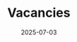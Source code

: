 ---
title: "Vacancies"
summary: "Join our research group - current opportunities for PhD students and Postdocs"
date: 2025-07-03
type: landing

sections:
  - block: hero
    content:
      title: Join Our Research Team
      text: |
        We are always looking for talented and motivated researchers to join the Watson Laser Lab. Our group offers exciting opportunities to work at the forefront of laser spectroscopy and molecular dynamics research.
      
        If you wish to explore project opportunities or are seeking support in Scholarship or Fellowship applications, please don't hesitate to get in touch.
      cta:
        label: "Contact Us"
        url: "/contact/"
        icon_pack: fas
        icon: envelope
    design:
      background:
        gradient_start: '#4bb6ff'
        gradient_end: '#2563eb'
        text_color_light: true

  - block: markdown
    content:
      title: "PhD Student Positions"
      text: |
        ### Available RTP Opportunities in [Liquid Microjet Spectroscopy](https://watsonlaserlab.com/research/liquid_jets/)
        
        #### Project Overview

        This project uses laser spectroscopy to study molecules as they evaporate from liquid surfaces. It involves the construction and testing of apparatus followed by experimentation using model systems as spectroscopic probes.

        **Aims**

        The aim of this project is to understand how the properties of molecules, namely their temperature, changes at liquid-air interfaces. This will be done by utilising molecules with well characterised photoionisation spectra and investigating how these spectra change depending on the nature of the liquid interface.

        **Objectives**

        The objectives of this project will be to construct and recommission a liquid microjet apparatus and undertake initial testing and characterisation of the instrument. This will entail the physical construction of the apparatus, testing of components and laser systems, and design and implementation of data acquisition software. Following this, initial experimental studies using simple spectroscopic probe molecules will investigate the nature of the liquid-air interface under varying solute-solvent conditions.

        In addition to this project, a student will have the opportunity to engage in all aspects of work within the Watson Research Group and contribute to projects utilising central laser facilities and light sources, and make use of high-performance computational resources.

        **Significance**

        The significance of this work is to understand how the reactivity of molecules emitted into the atmosphere changes at liquid-air interfaces such as those in aerosols. While atmospheric models are becoming increasingly sophisticated, reactions at interfaces are limited. How does reactivity change under solvated conditions and does the composition of solvent systems further effect this?

        **Ideal Candidate**

        This project would suit a self-motivated PhD candidate with a background in either chemistry, physics or chemical engineering (must be eligible to enrol in PhD programs at Curtin). This project is designed to be approachable with a focus on research training and prospective candidates should be inquisitive and demonstrate an eagerness to learn and develop new skills. Experience in spectroscopy or the use of lasers is ideal. Desirable skills also include the ability to project manage and maintain requisite safety documentation, familiarity with common electronic structure packages, programming with a focus on instrument control and data acquisition, and basic electronics.

        This project is open to domestic and international applicants.

        **Scholarships at Curtin**            

        Explore [Scholarship opportunities](https://www.curtin.edu.au/study/scholarships/find-a-scholarship/#!/?page=1&perPage=10&filters=CourseType:HDR,AwardBase:MERIT,PublishedState:OPENING:OPEN) available to HDR students at Curtin. If you are identified as the preferred candidate for this project, you may be considered for an [RTP scholarship](https://scholarships.curtin.edu.au/Scholarship/?id=7172).

        Undertaking a predefined Higher Degree by Research project is your chance to help turn new discoveries into real solutions. Learn more about [Higher Degree by Research | Curtin University](https://www.curtin.edu.au/study/higher-degree-by-research/) and the [RTP Scholarship process](https://www.curtin.edu.au/study/scholarships/research-training-program-rtp-scholarships/).

        **Enquiries**

        If this project interests you, contact Dr Peter Watson via the [Expression of Interest](https://forms.curtin.edu.au/Produce/Form/External%20Forms/Graduate%20Research/).

        [More Information Found Here (search `liquid')](https://research.curtin.edu.au/higher-degree-by-research/higher-degree-by-research-project-opportunities/) | Application Deadline: August 18, 2025

##
#       **Research Areas:**
#        - Spectroscopy of liquid microjets
#        - High-resolution gas-phase spectroscopy  
#        - Cluster chemistry and astrochemistry
#        - Time-resolved molecular dynamics
#        
#        **Requirements:**
#        - Strong background in chemistry, physics, or related field
#        - Experience with experimental techniques preferred
#        - Programming skills (Python, MATLAB, or similar) advantageous
#        - Excellent written and verbal communication skills
#        
#        **What We Offer:**
#        - Competitive stipend and benefits
#        - Access to state-of-the-art laser facilities
#        - Opportunities for international collaboration
#        - Comprehensive training in advanced spectroscopic techniques
#        
#        **Current Openings:**
#        
#        🔬 **RTP Applications Current Accepting EOIs** - *Available Now*  
#
#        
#        🔬 **PhD Position in High-Resolution Spectroscopy** - *Starting Fall 2025*  
#        [View Details & Apply](https://example-university.edu/phd-position-2) | Application Deadline: August 1, 2025
        
    design:
      columns: '1'

#  - block: markdown
#    content:
#      title: "Postdoctoral Positions"
#      text: |
#        ### Postdoctoral Research Opportunities
#        
#        We seek outstanding postdoctoral researchers to contribute to our cutting-edge research programs and develop their independent research careers.
#        
#        **Research Focus Areas:**
#        - Advanced laser spectroscopy methods
#        - Liquid-phase molecular dynamics
#        - Atmospheric and astrochemical processes
#        - Novel experimental technique development
#        
#        **Requirements:**
#        - PhD in chemistry, physics, or closely related field
#        - Strong publication record in relevant areas
#        - Experience with laser systems and/or molecular spectroscopy
#        - Demonstrated ability to work independently and collaboratively
#        - Track record of presenting research at conferences
#        
#        **What We Offer:**
#        - Competitive salary commensurate with experience
#        - Excellent benefits package
#        - Opportunities to lead independent research projects
#        - Access to world-class facilities and instrumentation
#        - Mentorship for career development
#        - Support for fellowship applications
#        
#        **Current Openings:**
#        
#        🧪 **Postdoctoral Fellow - Atmospheric Chemistry** - *Available Immediately*  
#        [View Details & Apply](https://example-university.edu/postdoc-position-1) | Review begins: June 15, 2025
#        
#        🧪 **Postdoctoral Researcher - Laser Development** - *Starting September 2025*  
#        [View Details & Apply](https://example-university.edu/postdoc-position-2) | Application Deadline: July 30, 2025
        
#    design:
#      columns: '1'

  - block: markdown
    content:
      title: "How to Apply"
      text: |
        ### Application Process
        
        **For PhD Positions:**
        - Submit applications through the [university's graduate admissions portal](https://research.curtin.edu.au/higher-degree-by-research/)
        - Include CV, transcripts, statement of purpose, and three references
        - Mention your interest in the Watson Laser Lab in your application
        
        **For Postdoctoral Positions:**
        - Send applications directly to Dr. Watson via email
        - Include CV, cover letter, research statement, and contact information for three references
        - Highlight relevant experience and research interests
        
        **General Applications:**
        
        Even if no specific positions are currently advertised, we encourage interested candidates to contact us. We may have upcoming opportunities or can discuss potential funding applications.
        
        **Contact Information:**
        - Email: [peter@watsonlaserlab.com](mailto:peter@watsonlaserlab.com)
        - Subject line: "Application - [PhD/Postdoc] - [Your Name]"
        
        ### Diversity and Inclusion
        
        The Watson Laser Lab is committed to fostering an inclusive environment that supports researchers from all backgrounds. We particularly encourage applications from underrepresented groups in STEM fields.
        
    design:
      columns: '1'

  - block: markdown
    content:
      title: "Ready to Join Us?"
      text: |
        Get in touch to discuss opportunities in the Watson Laser Lab.
        
        [📧 Contact Us](/contact/)
        
    design:
      columns: '1'
---